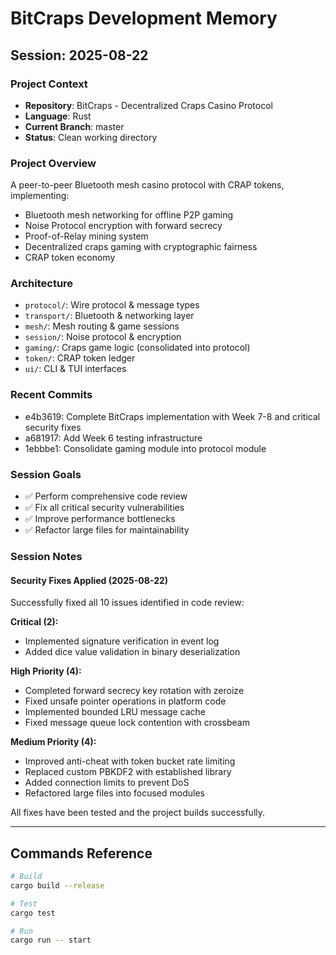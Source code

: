 # BitCraps Development Memory

## Session: 2025-08-22

### Project Context
- **Repository**: BitCraps - Decentralized Craps Casino Protocol
- **Language**: Rust
- **Current Branch**: master
- **Status**: Clean working directory

### Project Overview
A peer-to-peer Bluetooth mesh casino protocol with CRAP tokens, implementing:
- Bluetooth mesh networking for offline P2P gaming
- Noise Protocol encryption with forward secrecy
- Proof-of-Relay mining system
- Decentralized craps gaming with cryptographic fairness
- CRAP token economy

### Architecture
- `protocol/`: Wire protocol & message types
- `transport/`: Bluetooth & networking layer
- `mesh/`: Mesh routing & game sessions
- `session/`: Noise protocol & encryption
- `gaming/`: Craps game logic (consolidated into protocol)
- `token/`: CRAP token ledger
- `ui/`: CLI & TUI interfaces

### Recent Commits
- e4b3619: Complete BitCraps implementation with Week 7-8 and critical security fixes
- a681917: Add Week 6 testing infrastructure
- 1ebbbe1: Consolidate gaming module into protocol module

### Session Goals
- ✅ Perform comprehensive code review
- ✅ Fix all critical security vulnerabilities
- ✅ Improve performance bottlenecks
- ✅ Refactor large files for maintainability

### Session Notes

#### Security Fixes Applied (2025-08-22)
Successfully fixed all 10 issues identified in code review:

**Critical (2):**
- Implemented signature verification in event log
- Added dice value validation in binary deserialization

**High Priority (4):**
- Completed forward secrecy key rotation with zeroize
- Fixed unsafe pointer operations in platform code
- Implemented bounded LRU message cache
- Fixed message queue lock contention with crossbeam

**Medium Priority (4):**
- Improved anti-cheat with token bucket rate limiting
- Replaced custom PBKDF2 with established library
- Added connection limits to prevent DoS
- Refactored large files into focused modules

All fixes have been tested and the project builds successfully.

---

## Commands Reference
```bash
# Build
cargo build --release

# Test
cargo test

# Run
cargo run -- start
```